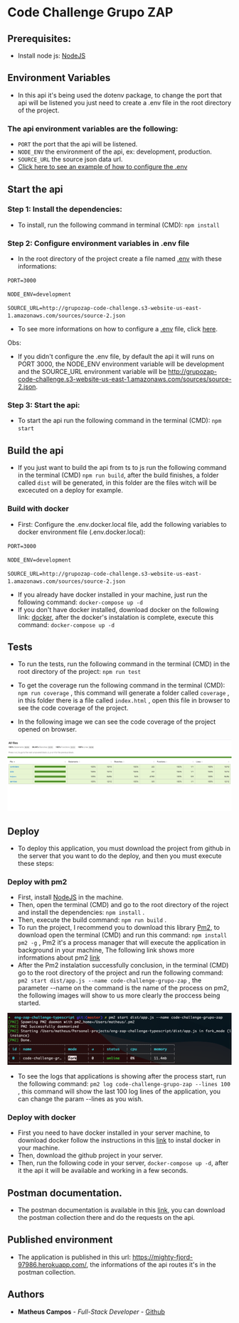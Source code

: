 # Code Challenge Grupo ZAP

## Prerequisites:

* Install node js: [NodeJS](https://nodejs.org/en/)

## Environment Variables

* In this api it's being used the dotenv package, to change the port that api will be listened you just need to create a .env file in the root directory of the project.

### The api environment variables are the following:

* `PORT` the port that the api will be listened.
* `NODE_ENV` the environment of the api, ex: development, production.
* `SOURCE_URL` the source json data url.
* [Click here to see an example of how to configure the .env](./.env.sample)

## Start the api

### Step 1: Install the dependencies:

* To install, run the following command in terminal (CMD): `npm install`

### Step 2: Configure environment variables in .env file

* In the root directory of the project create a file named [.env](https://www.npmjs.com/package/dotenv) with these informations:

 `PORT=3000`

 `NODE_ENV=development`

 `SOURCE_URL=http://grupozap-code-challenge.s3-website-us-east-1.amazonaws.com/sources/source-2.json`

 * To see more informations on how to configure a [.env](https://www.npmjs.com/package/dotenv) file, click [here](https://www.npmjs.com/package/dotenv).

 Obs:

 - If you didn't configure the .env file, by default the api it will runs on PORT 3000, the NODE_ENV environment variable will be development and the SOURCE_URL environment variable will be http://grupozap-code-challenge.s3-website-us-east-1.amazonaws.com/sources/source-2.json.

### Step 3: Start the api:

*  To start the api run the following command in the terminal (CMD): `npm start`

## Build the api

*  If you just want to build the api from ts to js run the following command in the terminal (CMD) `npm run build`, after the build finishes, a folder called `dist` will be generated, in this folder are the files witch will be excecuted on a deploy for example.

### Build with docker

* First: Configure the .env.docker.local file, add the following variables to docker environment file (.env.docker.local):

 `PORT=3000`

 `NODE_ENV=development`

 `SOURCE_URL=http://grupozap-code-challenge.s3-website-us-east-1.amazonaws.com/sources/source-2.json`

* If you already have docker installed in your machine, just run the following command: `docker-compose up -d`
* If you don't have docker installed, download docker on the following link: [docker](https://www.docker.com/products/docker-desktop), after the docker's instalation is complete, execute this command: `docker-compose up -d`

 ## Tests

 * To run the tests, run the following command in the terminal (CMD) in the root directory of the project: `npm run test`

 * To get the coverage run the following command in the terminal (CMD): `npm run coverage` , this command will generate a folder called `coverage` , in this folder there is a file called `index.html` , open this file in browser to see the code coverage of the project.
 * In the following image we can see the code coverage of the project opened on browser.

 

![Code Coverage](/documents/code-coverage.png)

 ## Deploy

 * To deploy this application, you must download the project from github in the server that you want to do the deploy, and then you must execute these steps:

### Deploy with pm2

 - First, install [NodeJS](https://nodejs.org/en/) in the machine.
 - Then, open the terminal (CMD) and go to the root directory of the roject and install the dependencies: `npm install` .
 - Then, execute the build command: `npm run build` .
 - To run the project, I recommend you to download this library [Pm2](https://www.npmjs.com/package/pm2), to download open the terminal (CMD) and run this command: `npm install pm2 -g` , Pm2 it's a process manager that will execute the application in background in your machine, The following link shows more informations about pm2 [link](https://pm2.keymetrics.io/)
 - After the Pm2 instalation successfully conclusion, in the terminal (CMD) go to the root directory of the project and run the following command: `pm2 start dist/app.js --name code-challenge-grupo-zap` , the parameter --name on the command is the name of the process on pm2, the following images will show to us more clearly the proccess being started.

 

![Pm2 Process Start](/documents/pm2-process-start.png)

 * To see the logs that applications is showing after the process start, run the following command: `pm2 log code-challenge-grupo-zap --lines 100` , this command will show the last 100 log lines of the application, you can change the param --lines as you wish.

### Deploy with docker

* First you need to have docker installed in your server machine, to download docker follow the instructions in this [link](https://www.docker.com/products/docker-desktop) to instal docker in your machine.
* Then, download the github project in your server.
* Then, run the following code in your server,  `docker-compose up -d`, after it the api it will be available and working in a few seconds.

## Postman documentation.

* The postman documentation is available in this [link](https://documenter.getpostman.com/view/2807152/TzJvdwSc), you can download the postman collection there and do the requests on the api.


## Published environment

* The application is published in this url: https://mighty-fjord-97986.herokuapp.com/, the informations of the api routes it's in the postman collection.

## Authors

* **Matheus Campos** - *Full-Stack Developer* - [Github](https://github.com/matcampos)
